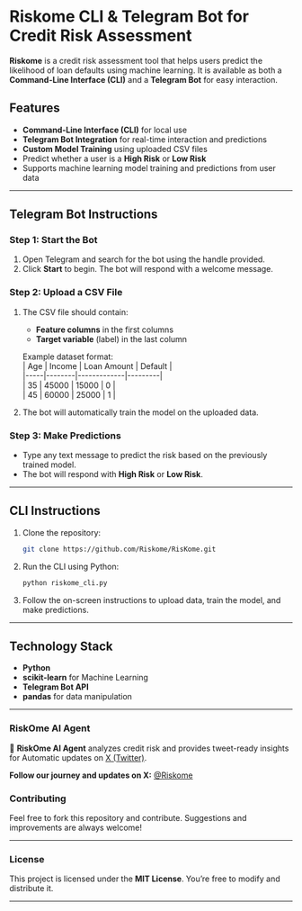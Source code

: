
# Riskome CLI & Telegram Bot for Credit Risk Assessment

**Riskome** is a credit risk assessment tool that helps users predict the likelihood of loan defaults using machine learning. It is available as both a **Command-Line Interface (CLI)** and a **Telegram Bot** for easy interaction.

## Features  
- **Command-Line Interface (CLI)** for local use  
- **Telegram Bot Integration** for real-time interaction and predictions  
- **Custom Model Training** using uploaded CSV files  
- Predict whether a user is a **High Risk** or **Low Risk**  
- Supports machine learning model training and predictions from user data  

---

## Telegram Bot Instructions  
### Step 1: Start the Bot  
1. Open Telegram and search for the bot using the handle provided.  
2. Click **Start** to begin. The bot will respond with a welcome message.  

### Step 2: Upload a CSV File  
1. The CSV file should contain:  
   - **Feature columns** in the first columns  
   - **Target variable** (label) in the last column  

   Example dataset format:  
   | Age | Income | Loan Amount | Default |  
   |-----|--------|-------------|---------|  
   | 35  | 45000  | 15000       | 0       |  
   | 45  | 60000  | 25000       | 1       |  

2. The bot will automatically train the model on the uploaded data.  

### Step 3: Make Predictions  
- Type any text message to predict the risk based on the previously trained model.  
- The bot will respond with **High Risk** or **Low Risk**.  

---

## CLI Instructions  
1. Clone the repository:  
   ```bash
   git clone https://github.com/Riskome/RisKome.git
   ```
2. Run the CLI using Python:  
   ```bash
   python riskome_cli.py
   ```
3. Follow the on-screen instructions to upload data, train the model, and make predictions.

---

## Technology Stack  
- **Python**  
- **scikit-learn** for Machine Learning  
- **Telegram Bot API**  
- **pandas** for data manipulation


---
### RiskOme AI Agent
🚀 **RiskOme AI Agent** analyzes credit risk and provides tweet-ready insights for Automatic updates on [X (Twitter)](https://twitter.com/Riskome).

**Follow our journey and updates on X:** [@Riskome](https://twitter.com/Riskoome)


### **Contributing**
Feel free to fork this repository and contribute. Suggestions and improvements are always welcome!

---

### **License**
This project is licensed under the **MIT License**. You’re free to modify and distribute it.

---

